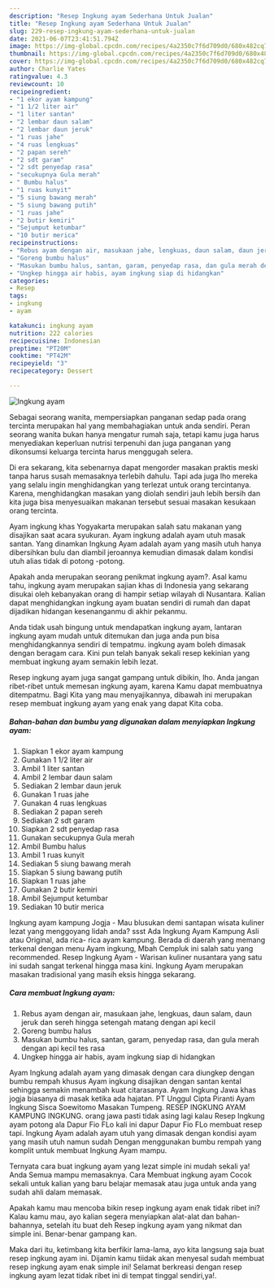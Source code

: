 ```yaml
---
description: "Resep Ingkung ayam Sederhana Untuk Jualan"
title: "Resep Ingkung ayam Sederhana Untuk Jualan"
slug: 229-resep-ingkung-ayam-sederhana-untuk-jualan
date: 2021-06-07T23:41:51.794Z
image: https://img-global.cpcdn.com/recipes/4a2350c7f6d709d0/680x482cq70/ingkung-ayam-foto-resep-utama.jpg
thumbnail: https://img-global.cpcdn.com/recipes/4a2350c7f6d709d0/680x482cq70/ingkung-ayam-foto-resep-utama.jpg
cover: https://img-global.cpcdn.com/recipes/4a2350c7f6d709d0/680x482cq70/ingkung-ayam-foto-resep-utama.jpg
author: Charlie Yates
ratingvalue: 4.3
reviewcount: 10
recipeingredient:
- "1 ekor ayam kampung"
- "1 1/2 liter air"
- "1 liter santan"
- "2 lembar daun salam"
- "2 lembar daun jeruk"
- "1 ruas jahe"
- "4 ruas lengkuas"
- "2 papan sereh"
- "2 sdt garam"
- "2 sdt penyedap rasa"
- "secukupnya Gula merah"
- " Bumbu halus"
- "1 ruas kunyit"
- "5 siung bawang merah"
- "5 siung bawang putih"
- "1 ruas jahe"
- "2 butir kemiri"
- "Sejumput ketumbar"
- "10 butir merica"
recipeinstructions:
- "Rebus ayam dengan air, masukaan jahe, lengkuas, daun salam, daun jeruk dan sereh hingga setengah matang dengan api kecil"
- "Goreng bumbu halus"
- "Masukan bumbu halus, santan, garam, penyedap rasa, dan gula merah dengan api kecil tes rasa"
- "Ungkep hingga air habis, ayam ingkung siap di hidangkan"
categories:
- Resep
tags:
- ingkung
- ayam

katakunci: ingkung ayam 
nutrition: 222 calories
recipecuisine: Indonesian
preptime: "PT20M"
cooktime: "PT42M"
recipeyield: "3"
recipecategory: Dessert

---
```



![Ingkung ayam](https://img-global.cpcdn.com/recipes/4a2350c7f6d709d0/680x482cq70/ingkung-ayam-foto-resep-utama.jpg)

Sebagai seorang wanita, mempersiapkan panganan sedap pada orang tercinta merupakan hal yang membahagiakan untuk anda sendiri. Peran seorang  wanita bukan hanya mengatur rumah saja, tetapi kamu juga harus menyediakan keperluan nutrisi terpenuhi dan juga panganan yang dikonsumsi keluarga tercinta harus menggugah selera.

Di era  sekarang, kita sebenarnya dapat mengorder masakan praktis meski tanpa harus susah memasaknya terlebih dahulu. Tapi ada juga lho mereka yang selalu ingin menghidangkan yang terlezat untuk orang tercintanya. Karena, menghidangkan masakan yang diolah sendiri jauh lebih bersih dan kita juga bisa menyesuaikan makanan tersebut sesuai masakan kesukaan orang tercinta. 

Ayam ingkung khas Yogyakarta merupakan salah satu makanan yang disajikan saat acara syukuran. Ayam ingkung adalah ayam utuh masak santan. Yang dinamkan Ingkung Ayam adalah ayam yang masih utuh hanya dibersihkan bulu dan diambil jeroannya kemudian dimasak dalam kondisi utuh alias tidak di potong -potong.

Apakah anda merupakan seorang penikmat ingkung ayam?. Asal kamu tahu, ingkung ayam merupakan sajian khas di Indonesia yang sekarang disukai oleh kebanyakan orang di hampir setiap wilayah di Nusantara. Kalian dapat menghidangkan ingkung ayam buatan sendiri di rumah dan dapat dijadikan hidangan kesenanganmu di akhir pekanmu.

Anda tidak usah bingung untuk mendapatkan ingkung ayam, lantaran ingkung ayam mudah untuk ditemukan dan juga anda pun bisa menghidangkannya sendiri di tempatmu. ingkung ayam boleh dimasak dengan beragam cara. Kini pun telah banyak sekali resep kekinian yang membuat ingkung ayam semakin lebih lezat.

Resep ingkung ayam juga sangat gampang untuk dibikin, lho. Anda jangan ribet-ribet untuk memesan ingkung ayam, karena Kamu dapat membuatnya ditempatmu. Bagi Kita yang mau menyajikannya, dibawah ini merupakan resep membuat ingkung ayam yang enak yang dapat Kita coba.

<!--inarticleads1-->

##### Bahan-bahan dan bumbu yang digunakan dalam menyiapkan Ingkung ayam:

1. Siapkan 1 ekor ayam kampung
1. Gunakan 1 1/2 liter air
1. Ambil 1 liter santan
1. Ambil 2 lembar daun salam
1. Sediakan 2 lembar daun jeruk
1. Gunakan 1 ruas jahe
1. Gunakan 4 ruas lengkuas
1. Sediakan 2 papan sereh
1. Sediakan 2 sdt garam
1. Siapkan 2 sdt penyedap rasa
1. Gunakan secukupnya Gula merah
1. Ambil  Bumbu halus
1. Ambil 1 ruas kunyit
1. Sediakan 5 siung bawang merah
1. Siapkan 5 siung bawang putih
1. Siapkan 1 ruas jahe
1. Gunakan 2 butir kemiri
1. Ambil Sejumput ketumbar
1. Sediakan 10 butir merica


Ingkung ayam kampung Jogja - Mau blusukan demi santapan wisata kuliner lezat yang menggoyang lidah anda? ssst Ada Ingkung Ayam Kampung Asli atau Original, ada rica- rica ayam kampung. Berada di daerah yang memang terkenal dengan menu Ayam ingkung, Mbah Cempluk ini salah satu yang recommended. Resep Ingkung Ayam - Warisan kuliner nusantara yang satu ini sudah sangat terkenal hingga masa kini. Ingkung Ayam merupakan masakan tradisional yang masih eksis hingga sekarang. 

<!--inarticleads2-->

##### Cara membuat Ingkung ayam:

1. Rebus ayam dengan air, masukaan jahe, lengkuas, daun salam, daun jeruk dan sereh hingga setengah matang dengan api kecil
1. Goreng bumbu halus
1. Masukan bumbu halus, santan, garam, penyedap rasa, dan gula merah dengan api kecil tes rasa
1. Ungkep hingga air habis, ayam ingkung siap di hidangkan


Ayam Ingkung adalah ayam yang dimasak dengan cara diungkep dengan bumbu rempah khusus Ayam ingkung disajikan dengan santan kental sehingga semakin menambah kuat citarasanya. Ayam Ingkung Jawa khas jogja biasanya di masak ketika ada hajatan. PT Unggul Cipta Piranti Ayam Ingkung Sisca Soewitomo Masakan Tumpeng. RESEP INGKUNG AYAM KAMPUNG INGKUNG. orang jawa pasti tidak asing lagi kalau Resep Ingkung ayam potong ala Dapur Fio FLo kali ini dapur Dapur Fio FLo membuat resep tapi. Ingkung Ayam adalah ayam utuh yang dimasak dengan kondisi ayam yang masih utuh namun sudah Dengan menggunakan bumbu rempah yang komplit untuk membuat Ingkung Ayam mampu. 

Ternyata cara buat ingkung ayam yang lezat simple ini mudah sekali ya! Anda Semua mampu memasaknya. Cara Membuat ingkung ayam Cocok sekali untuk kalian yang baru belajar memasak atau juga untuk anda yang sudah ahli dalam memasak.

Apakah kamu mau mencoba bikin resep ingkung ayam enak tidak ribet ini? Kalau kamu mau, ayo kalian segera menyiapkan alat-alat dan bahan-bahannya, setelah itu buat deh Resep ingkung ayam yang nikmat dan simple ini. Benar-benar gampang kan. 

Maka dari itu, ketimbang kita berfikir lama-lama, ayo kita langsung saja buat resep ingkung ayam ini. Dijamin kamu tiidak akan menyesal sudah membuat resep ingkung ayam enak simple ini! Selamat berkreasi dengan resep ingkung ayam lezat tidak ribet ini di tempat tinggal sendiri,ya!.

